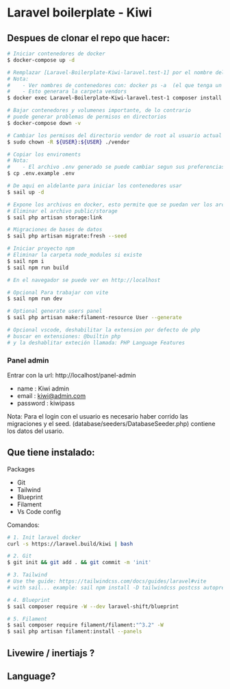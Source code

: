 # Laravel boilerplate - Kiwi

## Despues de clonar el repo que hacer:

```sh
# Iniciar contenedores de docker
$ docker-compose up -d

# Remplazar [Laravel-Boilerplate-Kiwi-laravel.test-1] por el nombre del contenedor
# Nota:
#    - Ver nombres de contenedores con: docker ps -a  (el que tenga un nombre de contenedor con la palabra laravel)
#    - Esto generara la carpeta vendors
$ docker exec Laravel-Boilerplate-Kiwi-laravel.test-1 composer install

# Bajar contenedores y volumenes importante, de lo contrario
# puede generar problemas de permisos en directorios
$ docker-compose down -v

# Cambiar los permisos del directorio vendor de root al usuario actual
$ sudo chown -R ${USER}:${USER} ./vendor

# Copiar los enviroments
# Nota:
#    - El archivo .env generado se puede cambiar segun sus preferencias
$ cp .env.example .env

# De aqui en aldelante para iniciar los contenedores usar
$ sail up -d

# Expone los archivos en docker, esto permite que se puedan ver los archivos por laravel
# Eliminar el archivo public/storage
$ sail php artisan storage:link

# Migraciones de bases de datos
$ sail php artisan migrate:fresh --seed

# Iniciar proyecto npm
# Eliminar la carpeta node_modules si existe
$ sail npm i
$ sail npm run build

# En el navegador se puede ver en http://localhost

# Opcional Para trabajar con vite
$ sail npm run dev

# Optional generate users panel
$ sail php artisan make:filament-resource User --generate

# Opcional vscode, deshabilitar la extension por defecto de php
# buscar en extensiones: @builtin php
# y la deshablitar exteción llamada: PHP Language Features
```

### Panel admin

Entrar con la url: http://localhost/panel-admin

-   name : Kiwi admin
-   email : kiwi@admin.com
-   password : kiwipass

Nota:
Para el login con el usuario es necesario haber corrido las migraciones y el seed.
(database/seeders/DatabaseSeeder.php) contiene los datos del usario.

## Que tiene instalado:

Packages

-   Git
-   Tailwind
-   Blueprint
-   Filament
-   Vs Code config

Comandos:

```bash
# 1. Init laravel docker
curl -s https://laravel.build/kiwi | bash

# 2. Git
$ git init && git add . && git commit -m 'init'

# 3. Tailwind
# Use the guide: https://tailwindcss.com/docs/guides/laravel#vite
# with sail... example: sail npm install -D tailwindcss postcss autoprefixer

# 4. Blueprint
$ sail composer require -W --dev laravel-shift/blueprint

# 5. Filament
$ sail composer require filament/filament:"^3.2" -W
$ sail php artisan filament:install --panels
```

## Livewire / inertiajs ?

## Language?

